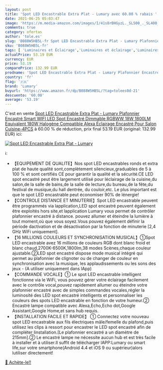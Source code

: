 ```yaml
---
layout: post
title: 'Spot LED Encastrable Extra Plat - Lumary avec 60.00 % rabais '
date: 2021-06-25 05:03:47
image: 'https://m.media-amazon.com/images/I/41s8rBHGyzL._SL500_._SL400_.jpg'
comments: true
category: ofertas
author: 'tole.es'
slug: 'B088W5HB5L-fr Spot LED Encastrable Extra Plat - Lumary Plafonnier...'
sku: 'B088W5HB5L-fr'
tags: [ 'Luminaires et Éclairage','Luminaires et éclairage','Luminaires intérieur','lumary','Éclairage encastré', ]
actualPrice: 53.19 EUR
currency: EUR
price: 53.19
comparePrice: 132.99 EUR
prodname: 'Spot LED Encastrable Extra Plat - Lumary Plafonnier Encastré Smart WIFI LED Spot Encastré Dimmable RGBWW 18W 1800LM Equivalent 180W Halogène Compatible Alexa Éclairage Encastré Pour Salon Cuisine-4PCS'
country: 'fr'
flag: '🇫🇷'
brand: 'Lumary'
buyurl: 'https://www.amazon.fr/dp/B088W5HB5L/?tag=tolees0d-21'
descuento: '60.00'
average: '53.19'
---
```


C'est en vente [Spot LED Encastrable Extra Plat - Lumary Plafonnier Encastré Smart WIFI LED Spot Encastré Dimmable RGBWW 18W 1800LM Equivalent 180W Halogène Compatible Alexa Éclairage Encastré Pour Salon Cuisine-4PCS](https://www.amazon.fr/dp/B088W5HB5L/?tag=tolees0d-21)  à  60.00 % de réduction, prix final  53.19 EUR (original: 132.99 EUR) ici:

[![Spot LED Encastrable Extra Plat - Lumary](https://m.media-amazon.com/images/I/41s8rBHGyzL._SL500_._SL400_.jpg)](https://www.amazon.fr/dp/B088W5HB5L/?tag=tolees0d-21)

ℹ️:

- 【EQUIPEMENT DE QUALITE】Nos spot LED encastrables ronds et extra plat de haute qualité sont,complètement silencieux,graduables de 5 à 100 % et sont certifiés CE pour garantir la qualité et la sécurité.CE LED spot encastré peut être largement utilisé pour léclairage de la cuisine,du salon,de la salle de bains,de la salle de lecture,du bureau,de la fête,du festival de musique,du hall dentrée, du couloir,etc. Le plus important est que le spot LED encastrable peut économiser 90% de lénergie!
- 【CONTROLE DISTANCE ET MINUTERIE】Spot LED encastrable peuvent être programmés via lapplication,LED spot encastré peuvent également être exploités hors site,et lapplication Lumary vous permet de contrôler plafonnier encastré à distance. pouvez allumer et éteindre la lumière à tout moment,où que vous soyez.Vous pouvez également définir la période dactivation et de désactivation par la fonction de minuterie [2,4 GHz WiFi uniquement].
- 【16 MILLIONS COULEURS ET SYNCHRONISATION MUSICAL】①Spot LED encastrable avez 16 millions de couleurs RGB dont blanc froid et blanc chaud,2700K-6500K,1800lm,38 modes Scènes,chaque couleur ajustable.②LED spot encastré dispose mode musical intégré qui permet au plafonnier de clignoter ou de changer de couleur en synchronisation avec la musique, les applaudissements ou les sons des jeux - (A utiliser uniquement dans lApp)
- 【COMMANDE VOCALE】① Le spot LED encastrable intelligent fonctionne via le WiFi, vous pouvez gérer votre éclairage facilement avec le contrôle vocal,pouvez rapidement allumer ou éteindre votre plafonnier encastré avec de simples commandes vocales,régler la luminosité des LED spot encastré intelligents et personnaliser les couleurs des spots LED encastrable en fonction de votre humeur.② Encastré lampe compatible avec Alexa,Echo,Echo dot,Google Assistant,Google Home,et sans hub requis.
- 【INSTALLATION FACILE ET RAPIDE】 ① Connectez votre nouveau spot LED encastrable aux fils électriques mâle/femelle du plafond,puis utilisez les clips à ressort pour encastrer le LED spot encastré afin de compléter linstallation.[Le plafonnier encastré a un diamètre de 215mm].② Le encastré lampe ne nécessite aucun hub et est très facile à installer et à utiliser.Il suffit de télécharger lAPP:Lumary ou smart life,sur votre smartphone(Android 4.4 et iOS 9 ou supérieur)alors lutiliser directement!

[🛒 Achète-le!!](https://www.amazon.fr/dp/B088W5HB5L/?tag=tolees0d-21)
